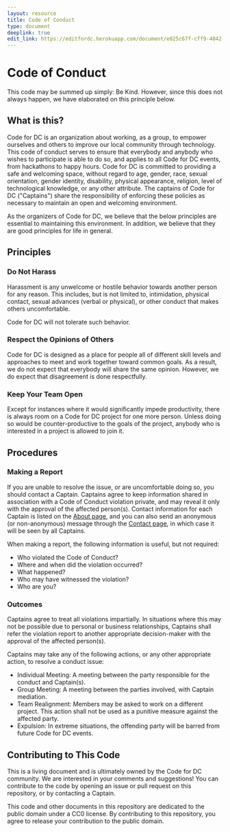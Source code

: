 ```yaml
---
layout: resource
title: Code of Conduct
type: document
deeplink: true
edit_link: https://editfordc.herokuapp.com/document/e025c67f-cff9-4042-afbf-a161384f36b4
---
```


# Code of Conduct

This code may be summed up simply: Be Kind. However, since this does not always happen, we  have elaborated on this principle below.

## What is this?

Code for DC is an organization about working, as a group, to empower ourselves and others to improve our local community through technology. This code of conduct serves to ensure that everybody and anybody who wishes to participate is able to do so, and applies to all Code for DC events, from hackathons to happy hours. Code for DC is committed to providing a safe and welcoming space, without regard to age, gender, race, sexual orientation, gender identity, disability, physical appearance, religion, level of technological knowledge, or any other attribute. The captains of Code for DC ("Captains") share the responsibility of  enforcing these policies as necessary to maintain an open and welcoming environment.

As the organizers of Code for DC, we believe that the below principles are essential to maintaining this environment. In addition, we believe that they are good principles for life in general.

## Principles

### Do Not Harass

Harassment is any unwelcome or hostile behavior towards another person for any reason. This includes, but is not limited to, intimidation, physical contact, sexual advances (verbal or physical), or other conduct that makes others uncomfortable.

Code for DC will not tolerate such behavior.

### Respect the Opinions of Others

Code for DC is designed as a place for people all of different skill levels and approaches to meet and work together toward common goals. As a result, we do not expect that everybody will share the same opinion. However, we do expect that disagreement is done respectfully.

### Keep Your Team Open

Except for instances where it would significantly impede productivity, there is always room on a Code for DC project for one more person. Unless doing so would be counter-productive to the goals of the project, anybody who is interested in a project is allowed to join it.

## Procedures

### Making a Report

If you are unable to resolve the issue, or are uncomfortable doing so, you should contact a Captain. Captains agree to keep information shared in association with a Code of Conduct violation private, and may reveal it only with the approval of the affected person(s). Contact information for each Captain is listed on the [About page](/about.html), and you can also send an anonymous (or non-anonymous) message through the [Contact page](/contact.html), in which case it will be seen by all Captains.

When making a report, the following information is useful, but not required:

- Who violated the Code of Conduct?
- Where and when did the violation occurred?
- What happened?
- Who may have witnessed the violation?
- Who are you?

### Outcomes

Captains agree to treat all violations impartially. In situations where this may not be possible due to personal or business relationships, Captains shall refer the violation report to another appropriate decision-maker with the approval of the affected person(s).

Captains may take any of the following actions, or any other appropriate action, to resolve a conduct issue:

- Individual Meeting: A meeting between the party responsible for the conduct and Captain(s).
- Group Meeting: A meeting between the parties involved, with Captain mediation.
- Team Realignment: Members may be asked to work on a different project. This action shall not be used as a punitive measure against the affected party.
- Expulsion: In extreme situations, the offending party will be barred from future Code for DC events.

## Contributing to This Code

This is a living document and is ultimately owned by the Code for DC community. We are interested in your comments and suggestions! You can contribute to the code by opening an issue or pull request on this repository, or by contacting a Captain.

This code and other documents in this repository are dedicated to the public domain under a CC0 license. By contributing to this repository, you agree to release your contribution to the public domain.


